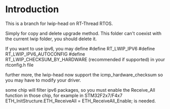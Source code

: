 # Introduction #

This is a branch for lwip-head on RT-Thread RTOS. 


Simply for copy and delete upgrade method. This folder can't coexist with the current lwip folder, you should delete it.

If you want to use ipv6, you may define
#define RT_LWIP_IPV6
#define RT_LWIP_IPV6_AUTOCONFIG
#define RT_LWIP_CHECKSUM_BY_HARDWARE (recommended if supported)
in your rtconfig.h file

further more,
the lwip-head now support the icmp_hardware_checksum so you may have to modify your driver.

some chip will filter ipv6 packages, so you must enable the Receive_All function in those chip,
for example in STM32F2x7/F4x7
ETH_InitStructure.ETH_ReceiveAll = ETH_ReceiveAll_Enable;
is needed.
